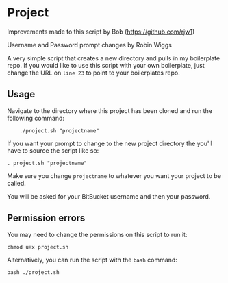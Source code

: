Project
=======

Improvements made to this script by Bob (https://github.com/rjw1)

Username and Password prompt changes by Robin Wiggs

A very simple script that creates a new directory and pulls in my boilerplate repo. If you would like to use this script with your own boilerplate, just change the URL on `line 23` to point to your boilerplates repo.

## Usage

Navigate to the directory where this project has been cloned and run the following command:

		./project.sh "projectname"

If you want your prompt to change to the new project directory the you'll have to source the script like so:

    . project.sh "projectname"

Make sure you change `projectname` to whatever you want your project to be called.

You will be asked for your BitBucket username and then your password.

## Permission errors

You may need to change the permissions on this script to run it:

    chmod u+x project.sh

Alternatively, you can run the script with the `bash` command:

    bash ./project.sh
